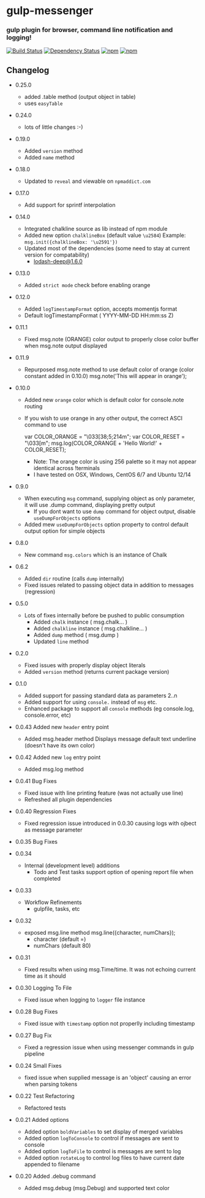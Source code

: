 # gulp-messenger
### gulp plugin for browser, command line notification and logging!

[![Build Status](https://travis-ci.org/mikeerickson/gulp-messenger.svg?branch=master)](https://travis-ci.org/mikeerickson/gulp-messenger) [![Dependency Status](https://gemnasium.com/mikeerickson/gulp-messenger.svg)](https://gemnasium.com/mikeerickson/gulp-messenger) [![npm](https://img.shields.io/npm/dm/localeval.svg)]() [![npm](https://img.shields.io/badge/mocha-passed-green.svg)]()

## Changelog

- 0.25.0
  - added .table method (output object in table)
  - uses `easyTable`
  
- 0.24.0
  - lots of little changes :-)

- 0.19.0
  - Added `version` method
  - Added `name` method

- 0.18.0
  - Updated to `reveal` and viewable on `npmaddict.com`

- 0.17.0
  - Add support for sprintf interpolation

- 0.14.0
  - Integrated chalkline source as lib instead of npm module
  - Added new option `chalklineBox` (default value `\u2584`)
    Example:
    `msg.init({chalklineBox: '\u2591'})`
  - Updated most of the dependencies (some need to stay at current version for compatability)
    - lodash-deep@1.6.0

- 0.13.0
    - Added `strict mode` check before enabling orange

- 0.12.0
    - Added `logTimestampFormat` option, accepts momentjs format
    - Default logTimestampFormat ( YYYY-MM-DD HH:mm:ss Z)

- 0.11.1
    - Fixed msg.note (ORANGE) color output to properly close color buffer when msg.note output displayed

- 0.11.9
    - Repurposed msg.note method to use default color of orange (color constant added in 0.10.0)
      msg.note('This will appear in orange');

- 0.10.0
    - Added new `orange` color which is default color for console.note routing
    - If you wish to use orange in any other output, the correct ASCI command to use

      var COLOR_ORANGE = "\033[38;5;214m";
      var COLOR_RESET  = "\033[m";
      msg.log(COLOR_ORANGE + 'Hello World!' + COLOR_RESET);

      * Note: The orange color is using 256 palette so it may not appear identical across !terminals
      * I have tested on OSX, Windows, CentOS 6/7 and Ubuntu 12/14

- 0.9.0
    - When executing `msg` command, supplying object as only parameter, it will use .dump command, displaying pretty output
      - If you dont want to use `dump` command for object output, disable `useDumpForObjects` options
    - Added mew `useDumpForObjects` option property to control default output option for simple objects
- 0.8.0
    - New command `msg.colors` which is an instance of Chalk
- 0.6.2
    - Added `dir` routine (calls `dump` internally)
    - Fixed issues related to passing object data in addition to messages (regression)
- 0.5.0
    - Lots of fixes internally before be pushed to public consumption
      - Added `chalk` instance ( msg.chalk... )
      - Added `chalkline` instance ( msg.chalkline... )
      - Added `dump` method ( msg.dump )
      - Updated `line` method

- 0.2.0
    - Fixed issues with properly display object literals
    - Added `version` method (returns current package version)

- 0.1.0
    - Added support for passing standard data as parameters 2..n
    - Added support for using `console.` instead of `msg` etc.
    - Enhanced package to support all `console` methods (eg console.log, console.error, etc)

- 0.0.43 Added new `header` entry point
    - Added msg.header method
      Displays message default text underline (doesn't have its own color)

- 0.0.42 Added new `log` entry point
    - Added msg.log method

- 0.0.41 Bug Fixes
    - Fixed issue with line printing feature (was not actually use line)
    - Refreshed all plugin dependencies


- 0.0.40 Regression Fixes
    - Fixed regression issue introduced in 0.0.30 causing logs with ojbect as message parameter

- 0.0.35 Bug Fixes

- 0.0.34
    - Internal (development level) additions
      * Todo and Test tasks support option of opening report file when completed

- 0.0.33
    - Workflow Refinements
      * gulpfile, tasks, etc

- 0.0.32
    - exposed msg.line method
      msg.line({character, numChars});
       * character (default =)
       * numChars  (default 80)

- 0.0.31
    - Fixed results when using msg.Time/time.  It was not echoing current time as it should

- 0.0.30 Logging To File
    - Fixed issue when logging to `logger` file instance

- 0.0.28 Bug Fixes
    - Fixed issue with `timestamp` option not properlly including timestamp

- 0.0.27 Bug Fix
    - Fixed a regression issue when using messenger commands in gulp pipeline

- 0.0.24 Small Fixes
    - fixed issue when supplied message is an 'object' causing an error when parsing tokens

- 0.0.22 Test Refactoring
    - Refactored tests

- 0.0.21 Added options
    - Added option `boldVariables` to set display of merged variables
    - Added option `logToConsole` to control if messages are sent to console
    - Added option `logToFile` to control is messages are sent to log
    - Added option `rotateLog` to control log files to have current date appended to filename

- 0.0.20 Added .debug command
    - Added msg.debug (msg.Debug) and supported text color
